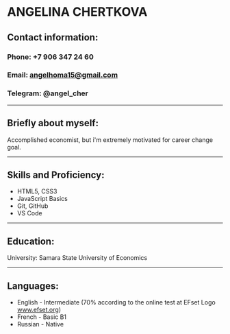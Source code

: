 # **ANGELINA CHERTKOVA**

## **Contact information:** 
### Phone: +7 906 347 24 60
### Email: angelhoma15@gmail.com 
### Telegram: @angel_cher
___
## **Briefly about myself:**
Accomplished economist, but i'm extremely motivated for career change goal.
____________
## **Skills and Proficiency:**
- HTML5, CSS3
- JavaScript Basics
- Git, GitHub
- VS Code
_____________
## **Education:**
University: Samara State University of Economics
___________
## **Languages:**
- English - Intermediate (70% according to the online test at EFset Logo www.efset.org)
- French - Basic B1
- Russian - Native

